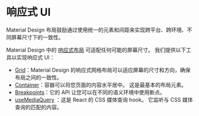 # 响应式 UI

<p class="description">Material Design 布局鼓励通过使用统一的元素和间距来实现跨平台、跨环境、不同屏幕尺寸下的一致性。</p>

Material Design 中的 [响应式布局](https://material.io/design/layout/responsive-layout-grid.html) 可适配任何可能的屏幕尺寸。 我们提供以下工具以实现响应式 UI：

- [Grid](/material-ui/react-grid/)：Material Design 的响应式网格布局可以适应屏幕的尺寸和方向，确保布局之间的一致性。
- [Container](/material-ui/react-container/)：容器可以将您页面的内容水平居中。 这是最基本的布局元素。
- [Breakpoints](/material-ui/customization/breakpoints/)：它的 API 让您可以在不同的语义环境中使用断点。
- [useMediaQuery](/material-ui/react-use-media-query/) ：这是 React 的 CSS 媒体查询 hook。 它监听与 CSS 媒体查询的匹配的内容。
